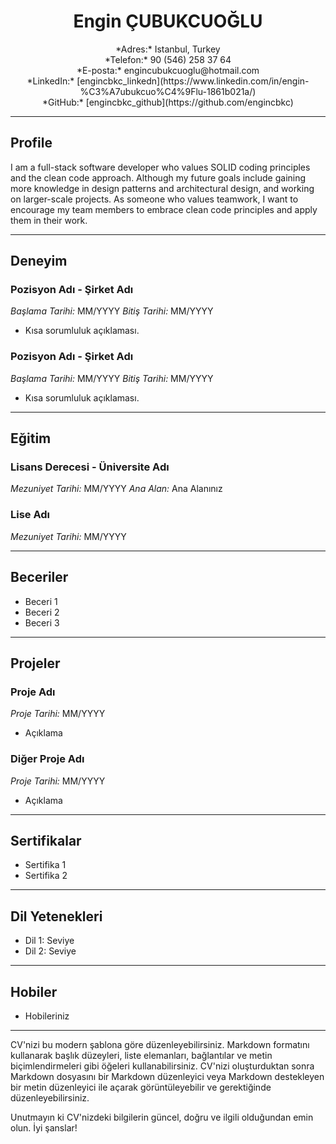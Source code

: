 # <div align="center">Engin ÇUBUKCUOĞLU</div>
<div align="center">
  *Adres:* Istanbul, Turkey<br>
  *Telefon:* 90 (546) 258 37 64
</div>
<div align="center">
  *E-posta:* engincubukcuoglu@hotmail.com<br>
  *LinkedIn:* [engincbkc_linkedn](https://www.linkedin.com/in/engin-%C3%A7ubukcuo%C4%9Flu-1861b021a/)<br>
  *GitHub:* [engincbkc_github](https://github.com/engincbkc)
</div>

---

## Profile
I am a full-stack software developer who values SOLID coding principles and the clean code approach. Although my future goals include gaining more knowledge in design patterns and architectural design, and working on larger-scale projects. As someone who values teamwork, I want to encourage my team members to embrace clean code principles and apply them in their work.

---

## Deneyim
### Pozisyon Adı - Şirket Adı
*Başlama Tarihi:* MM/YYYY
*Bitiş Tarihi:* MM/YYYY
- Kısa sorumluluk açıklaması.

### Pozisyon Adı - Şirket Adı
*Başlama Tarihi:* MM/YYYY
*Bitiş Tarihi:* MM/YYYY
- Kısa sorumluluk açıklaması.

---

## Eğitim
### Lisans Derecesi - Üniversite Adı
*Mezuniyet Tarihi:* MM/YYYY
*Ana Alan:* Ana Alanınız

### Lise Adı
*Mezuniyet Tarihi:* MM/YYYY

---

## Beceriler
- Beceri 1
- Beceri 2
- Beceri 3

---

## Projeler
### Proje Adı
*Proje Tarihi:* MM/YYYY
- Açıklama

### Diğer Proje Adı
*Proje Tarihi:* MM/YYYY
- Açıklama

---

## Sertifikalar
- Sertifika 1
- Sertifika 2

---

## Dil Yetenekleri
- Dil 1: Seviye
- Dil 2: Seviye

---

## Hobiler
- Hobileriniz

---

CV'nizi bu modern şablona göre düzenleyebilirsiniz. Markdown formatını kullanarak başlık düzeyleri, liste elemanları, bağlantılar ve metin biçimlendirmeleri gibi öğeleri kullanabilirsiniz. CV'nizi oluşturduktan sonra Markdown dosyasını bir Markdown düzenleyici veya Markdown destekleyen bir metin düzenleyici ile açarak görüntüleyebilir ve gerektiğinde düzenleyebilirsiniz.

Unutmayın ki CV'nizdeki bilgilerin güncel, doğru ve ilgili olduğundan emin olun. İyi şanslar!
